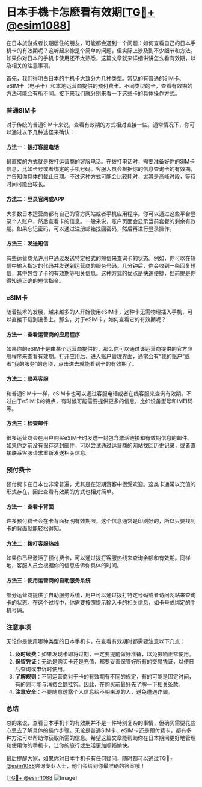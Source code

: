 # 日本手機卡怎麽看有效期[[TG💪+ @esim1088](https://t.me/s/esim1088)]

在日本旅游或者长期居住的朋友，可能都会遇到一个问题：如何查看自己的日本手机卡的有效期呢？这听起来像是个简单的问题，但实际上涉及到不少细节和方法。如果你对日本的手机卡使用还不太熟悉，这篇文章就来详细讲讲怎么看有效期，以及相关的注意事项。

首先，我们得明白日本的手机卡大致分为几种类型。常见的有普通的SIM卡、eSIM卡（电子卡）和本地运营商提供的预付费卡。不同类型的卡，查看有效期的方法可能会有所不同。接下来我们就分别来看一下这些卡的具体操作方式。

### 普通SIM卡

对于传统的普通SIM卡来说，查看有效期的方式相对直接一些。通常情况下，你可以通过以下几种途径来确认：

#### 方法一：拨打客服电话
最直接的方式就是拨打运营商的客服电话。在拨打电话时，需要准备好你的SIM卡信息，比如卡号或者绑定的手机号码。客服人员会根据你的信息查询卡的有效期，并告知你具体的截止日期。不过这种方式可能会比较耗时，尤其是高峰时段，等待时间可能会较长。

#### 方法二：登录官网或APP
大多数日本运营商都有自己的官方网站或者手机应用程序。你可以通过这些平台登录个人账户，然后查看卡的信息。一般来说，账户页面会显示当前套餐的剩余有效期。如果忘记密码，可以通过注册邮箱找回密码，然后再进行登录操作。

#### 方法三：发送短信
有些运营商允许用户通过发送特定格式的短信来查询卡的状态。例如，你可以在短信中输入指定的代码并发送到运营商的服务号码。几分钟后，你会收到一条回复短信，其中包含了卡的有效期等相关信息。这种方式的优点是快速便捷，但前提是你得知道正确的短信指令。

### eSIM卡

随着技术的发展，越来越多的人开始使用eSIM卡，这种卡无需物理插入手机，可以直接下载到设备上。那么，对于eSIM卡，如何查看它的有效期呢？

#### 方法一：查看运营商的应用程序
如果你的eSIM卡是由某个运营商提供的，那么你可以通过该运营商提供的官方应用程序来查看有效期。打开应用后，进入账户管理界面，通常会有“我的账户”或者“我的服务”的选项，点击进去就能看到卡的有效期了。

#### 方法二：联系客服
和普通SIM卡一样，eSIM卡也可以通过客服电话或者在线客服来查询有效期。不过由于eSIM卡的特点，有时候可能需要提供更多的信息，比如设备型号和IMEI码等。

#### 方法三：检查邮件
很多运营商会在用户购买eSIM卡时发送一封包含激活链接和有效期信息的邮件。如果你之前没有保存这封邮件，可以尝试通过运营商的网站找回历史记录，或者直接联系客服请求重新发送相关信息。

### 预付费卡

预付费卡在日本也非常普遍，尤其是在短期游客中很受欢迎。这类卡通常以充值的形式存在，因此查看有效期的方式也相对简单。

#### 方法一：查看卡背面
许多预付费卡会在卡背面标明有效期限。这个信息通常是印刷好的，所以只要找到卡的背面就能轻松得知。

#### 方法二：拨打客服热线
如果你已经激活了预付费卡，可以通过拨打客服热线来查询余额和有效期。同样地，客服人员会根据你的信息告诉你具体的时间。

#### 方法三：使用运营商的自助服务系统
部分运营商提供了自助服务系统，用户可以通过拨打特定号码或者访问网站来查询卡的状态。在这个过程中，你需要按照提示输入卡的相关信息，如卡号或绑定的手机号码。

### 注意事项

无论你是使用哪种类型的日本手机卡，在查看有效期时都需要注意以下几点：

1. **及时续费**：如果发现卡即将过期，一定要提前做好准备，以免影响正常使用。
2. **保留凭证**：无论是购买卡还是充值，都要妥善保管好所有的交易凭证，以便日后查询或申诉时使用。
3. **了解规则**：不同运营商对于卡的有效期有不同的规定，有的可能是固定时间，有的则可能与消费金额挂钩。因此，在购买前最好先了解一下相关条款。
4. **注意安全**：不要随意透露个人信息给不明来源的人，避免遭遇诈骗。

### 总结

总的来说，查看日本手机卡的有效期并不是一件特别复杂的事情，但确实需要花些心思去了解具体的操作步骤。无论是普通SIM卡、eSIM卡还是预付费卡，都有多种方法可以帮助你获取所需的信息。希望这篇文章能帮助你在日本期间更好地管理和使用你的手机卡，让你的旅行或生活更加顺畅愉快。

最后提醒大家，如果你对日本手机卡有任何疑问，随时都可以通过[TG💪+ @esim1088](https://t.me/s/esim1088)咨询专业人士，他们会给到你最准确的答案哦！

[[TG💪+ @esim1088](https://t.me/s/esim1088) ![Image](https://i.postimg.cc/4NQfJmqS/Snipaste-2025-05-13-00-14-12.png)]